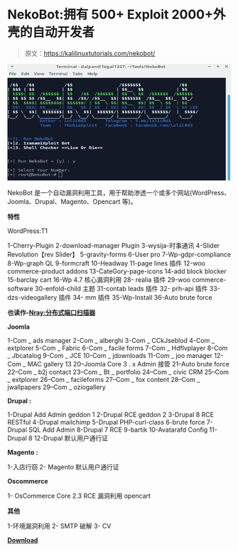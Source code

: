 # NekoBot:拥有 500+ Exploit 2000+外壳的自动开发者

> 原文：<https://kalilinuxtutorials.com/nekobot/>

[![NekoBot : Auto Exploiter With 500+ Exploit 2000+ Shell](img//536790de105f5c01afd3f7dc6c48d270.png "NekoBot : Auto Exploiter With 500+ Exploit 2000+ Shell")](https://1.bp.blogspot.com/-IBQla3lMJZA/Xk1jamTWySI/AAAAAAAAFB8/XfZ0UBpmwfILvYNtNRW5IBZq56Zx1i4_wCLcBGAsYHQ/s1600/NekoBot%25281%2529.png)

NekoBot 是一个自动漏洞利用工具，用于帮助渗透一个或多个网站(WordPress、Joomla、Drupal、Magento、Opencart 等)。

**特性**

WordPress:T1

1-Cherry-Plugin
2-download-manager Plugin
3-wysija-时事通讯
4-Slider Revolution【rev Slider】
5-gravity-forms
6-User pro
7-Wp-gdpr-compliance
8-Wp-graph QL
9-formcraft
10-Headway
11-page lines 插件
12-woo commerce-product addons
13-CateGory-page-icons
14-add block blocker
15-barclay cart
16-Wp 4.7 核心漏洞利用
28- realia 插件
29-woo commerce-software
30-enfold-child 主题
31-contab leads 插件
32- prh-api 插件
33- dzs-videogallery 插件
34- mm 插件
35-Wp-Install
36-Auto brute force

**也读作-[Nray:分布式端口扫描器](https://kalilinuxtutorials.com/nray/)**

**Joomla**

1-Com _ ads manager
2-Com _ alberghi
3-Com _ CCkJseblod
4-Com _ extplorer
5-Com _ Fabric
6-Com _ facile forms
7-Com _ Hdflvplayer
8-Com _ Jbcatalog
9-Com _ JCE
10-Com _ jdownloads
11-Com _ joo manager
12-Com _ MAC gallery
13
20–Joomla Core 3 . x Admin 接管
21–Auto brute force
22–Com _ b2j contact
23–Com _ Bt _ portfolio
24–Com _ civic CRM
25–Com _ extplorer
26–Com _ facileforms
27–Com _ fox content
28–Com _ jwallpapers
29–Com _ oziogallery

**Drupal :**

1-Drupal Add Admin geddon 1
2-Drupal RCE geddon 2
3-Drupal 8 RCE RESTful
4-Drupal mailchimp
5-Drupal PHP-curl-class
6-brute force
7-Drupal SQL Add Admin
8-Drupal 7 RCE
9-bartik
10-Avatarafd Config
11-Drupal 8
12-Drupal 默认用户通行证

**Magento :**

1-入店行窃
2- Magento 默认用户通行证

**Oscommerce**

1- OsCommerce Core 2.3 RCE 漏洞利用
opencart

**其他**

1-环境漏洞利用
2- SMTP 破解
3- CV

[**Download**](https://github.com/tegal1337/NekoBotV1)